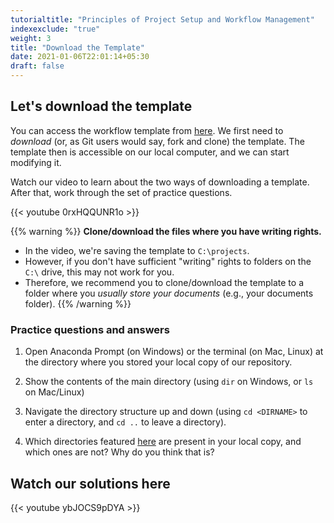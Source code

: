 ```yaml
---
tutorialtitle: "Principles of Project Setup and Workflow Management"
indexexclude: "true"
weight: 3
title: "Download the Template"
date: 2021-01-06T22:01:14+05:30
draft: false
---
```


## Let's download the template

You can access the workflow template from [here](https://github.com/hannesdatta/textmining-workflow). We first need to *download* (or, as Git users would say, fork and clone) the template. The template then is accessible on our local computer, and we can start modifying it.

Watch our video to learn about the two ways of downloading a template. After that, work through the set of practice questions.

{{< youtube 0rxHQQUNR1o >}}

{{% warning %}}
**Clone/download the files where you have writing rights.**
- In the video, we're saving the template to `C:\projects`.
- However, if you don't have sufficient "writing" rights to folders on the `C:\` drive, this may not work for you.
- Therefore, we recommend you to clone/download the template to a folder where you *usually store your documents* (e.g., your documents folder).
{{% /warning %}}

### Practice questions and answers

1) Open Anaconda Prompt (on Windows) or the terminal (on Mac, Linux) at the directory where you stored your local copy of our repository.

2) Show the contents of the main directory (using `dir` on Windows, or `ls` on Mac/Linux)

3) Navigate the directory structure up and down (using `cd <DIRNAME>` to enter a directory, and `cd ..` to leave a directory).

4) Which directories featured [here](/tutorials/project-setup/principles-of-project-setup-and-workflow-management/directories/) are present in your local copy, and which ones are not? Why do you think that is?

## Watch our solutions here

{{< youtube ybJOCS9pDYA >}}
